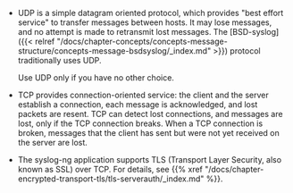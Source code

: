 ---
---
<!-- DISCLAIMER: This file is based on the syslog-ng Open Source Edition documentation https://github.com/balabit/syslog-ng-ose-guides/commit/2f4a52ee61d1ea9ad27cb4f3168b95408fddfdf2 and is used under the terms of The syslog-ng Open Source Edition Documentation License. The file has been modified by Axoflow. -->
  - UDP is a simple datagram oriented protocol, which provides "best effort service" to transfer messages between hosts. It may lose messages, and no attempt is made to retransmit lost messages. The [BSD-syslog]({{< relref "/docs/chapter-concepts/concepts-message-structure/concepts-message-bsdsyslog/_index.md" >}}) protocol traditionally uses UDP.
    
    Use UDP only if you have no other choice.

  - TCP provides connection-oriented service: the client and the server establish a connection, each message is acknowledged, and lost packets are resent. TCP can detect lost connections, and messages are lost, only if the TCP connection breaks. When a TCP connection is broken, messages that the client has sent but were not yet received on the server are lost.

  - The syslog-ng application supports TLS (Transport Layer Security, also known as SSL) over TCP. For details, see {{% xref "/docs/chapter-encrypted-transport-tls/tls-serverauth/_index.md" %}}.
